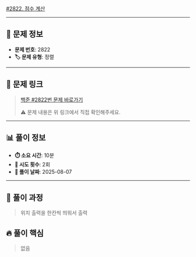 [#2822. 점수 계산](https://www.acmicpc.net/problem/2822)
<img src="https://static.solved.ac/tier_small/6.svg" width="16" height="16">

---

## 📍 문제 정보

- **문제 번호**: 2822
- **🏷️ 문제 유형**: 정렬

---

## 📝 문제 링크

> [백준 #2822번 문제 바로가기](https://www.acmicpc.net/problem/2822)
> 
> ⚠️ 문제 내용은 위 링크에서 직접 확인해주세요.

---

## 📊 풀이 정보

- **⏱️ 소요 시간**: 10분
- **🔄 시도 횟수**: 2회
- **📅 풀이 날짜**: 2025-08-07

---

## 💭 풀이 과정

> 위치 출력을 한칸씩 띄워서 출력

## 🔥 풀이 핵심

> 없음
